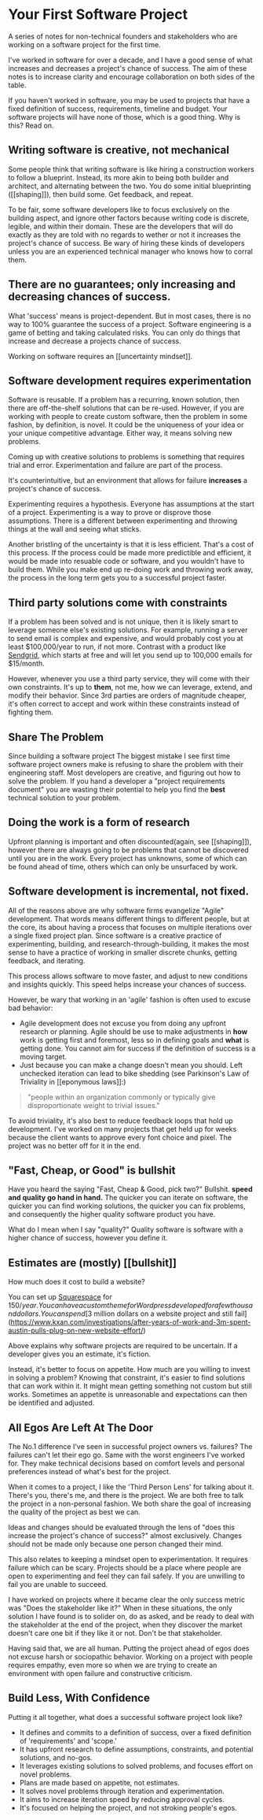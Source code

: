 # Your First Software Project

A series of notes for non-technical founders and stakeholders who are working on a software project for the first time.

I've worked in software for over a decade, and I have a good sense of what increases and decreases a project's chance of success. The aim of these notes is to increase clarity and encourage collaboration on both sides of the table. 

If you haven't worked in software, you may be used to projects that have a fixed definition of success, requirements, timeline and budget. Your software projects will have none of those, which is a good thing. Why is this? Read on.


## Writing software is creative, not mechanical
Some people think that writing software is like hiring a construction workers to follow a blueprint. Instead, its more akin to being both builder and architect, and alternating between the two. You do some initial blueprinting ([[shaping]]), then build some. Get feedback, and repeat. 

To be fair, some software developers like to focus exclusively on the building aspect, and ignore other factors because writing code is discrete, legible, and within their domain. These are the developers that will do exactly as they are told with no regards to wether or not it increases the project's chance of success. Be wary of hiring these kinds of developers unless you are an experienced technical manager who knows how to corral them. 

## There are no guarantees; only increasing and decreasing chances of success. 
What 'success' means is project-dependent. But in most cases, there is no way to 100% guarantee the success of a project. Software engineering is a game of betting and taking calculated risks. You can only do things that increase and decrease a projects chance of success.

Working on software requires an [[uncertainty mindset]].

## Software development requires experimentation
Software is reusable. If a problem has a recurring, known solution, then there are off-the-shelf solutions that can be re-used. However, if you are working with people to create custom software, then the problem in some fashion, by definition, is novel. It could be the uniqueness of your idea or your unique competitive advantage. Either way, it means solving new problems. 

Coming up with creative solutions to problems is something that requires trial and error. Experimentation and failure are part of the process. 

It's counterintuitive, but an environment that allows for failure **increases** a project's chance of success.

Experimenting requires a hypothesis. Everyone has assumptions at the start of a project. Experimenting is a way to prove or disprove those assumptions. There is a different between experimenting and throwing things at the wall and seeing what sticks.

Another bristling of the uncertainty is that it is less efficient. That's a cost of this process. If the process could be made more predictible and efficient, it would be made into resuable code or software, and you wouldn't have to build them. While you make end up re-doing work and throwing work away, the process in the long term gets you to a successful project faster.

## Third party solutions come with constraints
If a problem has been solved and is not unique, then it is likely smart to leverage someone else's existing solutions. For example, running a server to send email is complex and expensive, and would probably cost you at least $100,000/year to run, if not more. Contrast with a product like [Sendgrid](https://sendgrid.com/pricing/), which starts at free and will let you send up to 100,000 emails for $15/month. 

However, whenever you use a third party service, they will come with their own constraints. It's up to __them__, not me, how we can leverage, extend, and modify their behavior. Since 3rd parties are orders of magnitude cheaper, it's often correct to accept and work within these constraints instead of fighting them.

## Share The Problem
Since building a software project The biggest mistake I see first time software project owners make is refusing to share the problem with their engineering staff. Most developers are creative, and figuring out how to solve the problem. If you hand a developer a "project requirements document" you are wasting their potential to help you find the __best__ technical solution to your problem.

## Doing the work is a form of research
Upfront planning is important and often discounted(again, see [[shaping]]), however there are always going to be problems that cannot be discovered until you are in the work. Every project has unknowns, some of which can be found ahead of time, others which can only be unsurfaced by work. 

## Software development is incremental, not fixed. 
All of the reasons above are why software firms evangelize "Agile" development. That words means different things to different people, but at the core, its about having a process that focuses on multiple iterations over a single fixed project plan. Since software is a creative practice of experimenting, building, and research-through-building, it makes the most sense to have a practice of working in smaller discrete chunks, getting feedback, and iterating. 

This process allows software to move faster, and adjust to new conditions and insights quickly. This speed helps increase your chances of success.

However, be wary that working in an 'agile' fashion is often used to excuse bad behavior: 
- Agile development does not excuse you from doing any upfront research or planning. Agile should be use to make adjustments in __how__ work is getting first and foremost, less so in defining goals and __what__ is getting done. You cannot aim for success if the definition of success is a moving target. 
- Just because you can make a change doesn't mean you should. Left unchecked iteration can lead to bike shedding (see Parkinson's Law of Triviality in [[eponymous laws]]:)

> "people within an organization commonly or typically give disproportionate weight to trivial issues."

To avoid triviality, it's also best to reduce feedback loops that hold up development. I've worked on many projects that get held up for weeks because the client wants to approve every font choice and pixel. The project was no better off for it in the end. 

## "Fast, Cheap, or Good" is bullshit
Have you heard the saying "Fast, Cheap & Good, pick two?" Bullshit. **speed and quality go hand in hand.** The quicker you can iterate on software, the quicker you can find working solutions, the quicker you can fix problems, and consequently the higher quality software product you have. 

What do I mean when I say "quality?" Quality software is software with a higher chance of success, however you define it.

## Estimates are (mostly) [[bullshit]]
How much does it cost to build a website? 

You can set up [Squarespace](https://www.squarespace.com/) for $150/year. You can have a custom theme for Wordpress developed for a few thousand dollars. You can spend [$3 million dollars on a website project and still fail](https://www.kxan.com/investigations/after-years-of-work-and-3m-spent-austin-pulls-plug-on-new-website-effort/)

Above explains why software projects are required to be uncertain. If a developer gives you an estimate, it's fiction.  

Instead, it's better to focus on appetite. How much are you willing to invest in solving a problem? Knowing that constraint, it's easier to find solutions that can work within it. It might mean getting something not custom but still works. Sometimes an appetite is unreasonable and expectations can then be identified and adjusted.

## All Egos Are Left At The Door
The No.1 difference I've seen in successful project owners vs. failures? The failures can't let their ego go. Same with the worst engineers I've worked for. They make technical decisions based on comfort levels and personal preferences instead of what's best for the project.  

When it comes to a project, I like the 'Third Person Lens' for talking about it. There's you, there's me, and there is the project. We are both free to talk the project in a non-personal fashion. We both share the goal of increasing the quality of the project as best we can.

Ideas and changes should be evaluated through the lens of "does this increase the project's chance of success?" almost exclusively. Changes should not be made only because one person changed their mind.

This also relates to keeping a mindset open to experimentation. It requires failure which can be scary. Projects should be a place where people are open to experimenting and feel they can fail safely. If you are unwilling to fail you are unable to succeed. 

I have worked on projects where it became clear the only success metric was "Does the stakeholder like it?" When in these situations, the only solution I have found is to solider on, do as asked, and be ready to deal with the stakeholder at the end of the project, when they discover the market doesn't care one bit if they like it or not. Don't be that stakeholder. 

Having said that, we are all human. Putting the project ahead of egos does not excuse harsh or sociopathic behavior. Working on a project with people requires empathy, even more so when we are trying to create an environment with open failure and constructive criticism.

## Build Less, With Confidence
Putting it all together, what does a successful software project look like? 

- It defines and commits to a definition of success, over a fixed definition of 'requirements' and 'scope.'
- It has upfront research to define assumptions, constraints, and potential solutions, and no-gos. 
- It leverages existing solutions to solved problems, and focuses effort on novel problems.
- Plans are made based on appetite, not estimates.
- It solves novel problems through iteration and experimentation. 
- It aims to increase iteration speed by reducing approval cycles. 
- It's focused on helping the project, and not stroking people's egos. 






